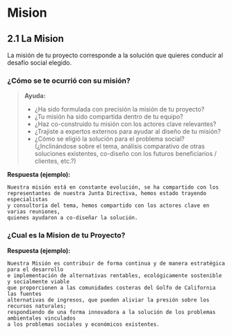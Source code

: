 # Mision

## 2.1 La Mision

La misión de tu proyecto corresponde a la solución que quieres conducir al desafío social elegido.

### ¿Cómo se te ocurrió con su misión?

> **Ayuda:**
>
> * ¿Ha sido formulada con precisión la misión de tu proyecto? 
> * ¿Tu misión ha sido compartida dentro de tu equipo?
> * ¿Haz co-construido tu misión con los actores clave relevantes?
> * ¿Trajiste a expertos externos para ayudar al diseño de tu misión?
> * ¿Cómo se eligió la solución para el problema social? \(¿Inclinándose sobre el tema, análisis comparativo de otras soluciones existentes, co-diseño con los futuros beneficiarios / clientes, etc.?\)

**Respuesta \(ejemplo\):**

```text
Nuestra misión está en constante evolución, se ha compartido con los 
representantes de nuestra Junta Directiva, hemos estado trayendo especialistas 
y consultoría del tema, hemos compartido con los actores clave en varias reuniones, 
quienes ayudaron a co-diseñar la solución.
```

### ¿Cual es la Mision de tu Proyecto?

**Respuesta \(ejemplo\):**

```text
Nuestra Misión es contribuir de forma continua y de manera estratégica para el desarrollo 
e implementación de alternativas rentables, ecológicamente sostenible y socialmente viable 
que proporcionen a las comunidades costeras del Golfo de California las fuentes 
alternativas de ingresos, que pueden aliviar la presión sobre los recursos naturales; 
respondiendo de una forma innovadora a la solución de los problemas ambientales vinculados 
a los problemas sociales y económicos existentes.
```

